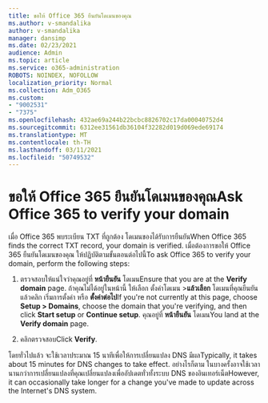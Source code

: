 ```yaml
---
title: ขอให้ Office 365 ยืนยันโดเมนของคุณ
ms.author: v-smandalika
author: v-smandalika
manager: dansimp
ms.date: 02/23/2021
audience: Admin
ms.topic: article
ms.service: o365-administration
ROBOTS: NOINDEX, NOFOLLOW
localization_priority: Normal
ms.collection: Adm_O365
ms.custom:
- "9002531"
- "7375"
ms.openlocfilehash: 432ae69a244b22bcbc8826702c17da00040752d4
ms.sourcegitcommit: 6312ee31561db36104f32282d019d069ede69174
ms.translationtype: MT
ms.contentlocale: th-TH
ms.lasthandoff: 03/11/2021
ms.locfileid: "50749532"
---
```

# <a name="ask-office-365-to-verify-your-domain"></a><span data-ttu-id="4fc29-102">ขอให้ Office 365 ยืนยันโดเมนของคุณ</span><span class="sxs-lookup"><span data-stu-id="4fc29-102">Ask Office 365 to verify your domain</span></span>

<span data-ttu-id="4fc29-103">เมื่อ Office 365 พบระเบียน TXT ที่ถูกต้อง โดเมนของได้รับการยืนยัน</span><span class="sxs-lookup"><span data-stu-id="4fc29-103">When Office 365 finds the correct TXT record, your domain is verified.</span></span> <span data-ttu-id="4fc29-104">เมื่อต้องการขอให้ Office 365 ยืนยันโดเมนของคุณ ให้ปฏิบัติตามขั้นตอนต่อไปนี้</span><span class="sxs-lookup"><span data-stu-id="4fc29-104">To ask Office 365 to verify your domain, perform the following steps:</span></span>

1. <span data-ttu-id="4fc29-105">ตรวจสอบให้แน่ใจว่าคุณอยู่ที่ **หน้ายืนยัน** โดเมน</span><span class="sxs-lookup"><span data-stu-id="4fc29-105">Ensure that you are at the **Verify domain** page.</span></span> <span data-ttu-id="4fc29-106">ถ้าคุณไม่ได้อยู่ในหน้านี้ ให้เลือก ตั้งค่าโดเมน >**แล้วเลือก** โดเมนที่คุณยืนยัน แล้วคลิก เริ่มการตั้งค่า หรือ **ตั้งค่าต่อไป**</span><span class="sxs-lookup"><span data-stu-id="4fc29-106">If you're not currently at this page, choose **Setup > Domains**, choose the domain that you're verifying, and then click **Start setup** or **Continue setup**.</span></span> <span data-ttu-id="4fc29-107">คุณอยู่ที่ **หน้ายืนยัน** โดเมน</span><span class="sxs-lookup"><span data-stu-id="4fc29-107">You land at the **Verify domain** page.</span></span>

2. <span data-ttu-id="4fc29-108">คลิกตรวจสอบ</span><span class="sxs-lookup"><span data-stu-id="4fc29-108">Click **Verify**.</span></span>

<span data-ttu-id="4fc29-109">โดยทั่วไปแล้ว จะใช้เวลาประมาณ 15 นาทีเพื่อให้การเปลี่ยนแปลง DNS มีผล</span><span class="sxs-lookup"><span data-stu-id="4fc29-109">Typically, it takes about 15 minutes for DNS changes to take effect.</span></span> <span data-ttu-id="4fc29-110">อย่างไรก็ตาม ในบางครั้งอาจใช้เวลานานกว่าการเปลี่ยนแปลงที่คุณเปลี่ยนแปลงเพื่ออัปเดตทั่วทั้งระบบ DNS ของอินเทอร์เน็ต</span><span class="sxs-lookup"><span data-stu-id="4fc29-110">However, it can occasionally take longer for a change you've made to update across the Internet's DNS system.</span></span>

